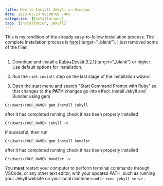 ```yaml
---
title: How to Install Jekyll on Windows
date: 2023-03-23 00:00:00 -400
categories: [Installations]
tags: [installation, jekyll]
---
```


This is my rendition of the already easy-to-follow installation process. The complete installation process is [here](https://jekyllrb.com/docs/){:target="_blank"}. I just removed some of the filler.<br>
<br>

1. Download and install a [Ruby+Devkit 3.2.1](https://rubyinstaller.org/downloads/){:target="_blank"} or higher. Use default options for installation.

2. Run the `ridk install` step on the last stage of the installation wizard.

3. Open the start menu and search "Start Command Prompt with Ruby" so that changes to the **PATH** changes go into effect. Install Jekyll and Bundler using gem

```console
C:\Users\YOUR_NAME> gem install jekyll
```

after it has completed running check it has been properly installed

```terminal
C:\Users\YOUR_NAME> jekyll -v
```

if sucessful, then run

```terminal
C:\Users\YOUR_NAME> gem install bundler
```

after it has completed running check it has been properly installed

```terminal
C:\Users\YOUR_NAME> bundler -v
```

  
You **must** restart your computer to perform terminal commands through VSCode, or any other text editor, with your updated PATH, such as running your Jekyll website on your local machine `bundle exec jekyll serve` .
